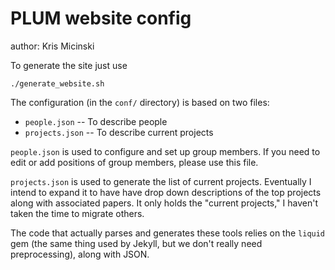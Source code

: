 # PLUM website config
author: Kris Micinski

To generate the site just use

    ./generate_website.sh

The configuration (in the `conf/` directory) is based on two files:

 - `people.json` -- To describe people
 - `projects.json` -- To describe current projects

`people.json` is used to configure and set up group members.  If you
need to edit or add positions of group members, please use this file.

`projects.json` is used to generate the list of current projects.
Eventually I intend to expand it to have have drop down descriptions
of the top projects along with associated papers.  It only holds the
"current projects," I haven't taken the time to migrate others.

The code that actually parses and generates these tools relies on the
`liquid` gem (the same thing used by Jekyll, but we don't really need
preprocessing), along with JSON.

